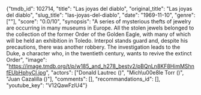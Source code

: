 {"tmdb_id": 102714, "title": "Las joyas del diablo", "original_title": "Las joyas del diablo", "slug_title": "las-joyas-del-diablo", "date": "1969-11-10", "genre": [""], "score": "0.0/10", "synopsis": "A series of mysterious thefts of jewelry are occurring in many museums in Europe. All the stolen jewels belonged to the collection of the former Order of the Golden Eagle, with many of which will be held an exhibition in Toledo. Interpol stands guard and, despite his precautions, there was another robbery. The investigation leads to the Duke, a character who, in the twentieth century, wants to revive the extinct Order", "image": "https://image.tmdb.org/t/p/w185_and_h278_bestv2/pBQnLn8KF8HimMShnfEUbHphyCl.jpg", "actors": ["Donald Lautrec ()", "Mich\u00e8le Torr ()", "Juan Cazalilla ()"], "comments": [], "recommandations_id": [], "youtube_key": "V12QawFzlU4"}